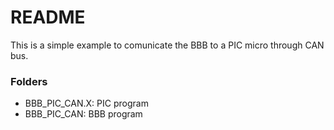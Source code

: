 # README #

This is a simple example to comunicate the BBB to a PIC micro through CAN bus.

### Folders ###

* BBB_PIC_CAN.X: PIC program
* BBB_PIC_CAN: BBB program
